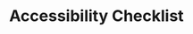 ---
title: "Accessibility Checklist"
authors:
    - "The A11Y Project"
type: "tool"
categories: 
    - "accessibility"
link: "https://www.a11yproject.com/checklist/"
---